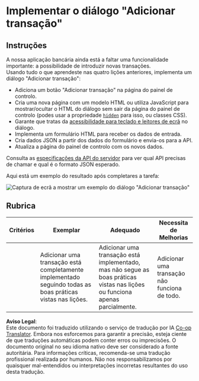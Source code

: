 <!--
CO_OP_TRANSLATOR_METADATA:
{
  "original_hash": "f23a868536c07da991b1d4e773161e25",
  "translation_date": "2025-08-24T13:47:21+00:00",
  "source_file": "7-bank-project/4-state-management/assignment.md",
  "language_code": "pt"
}
-->
# Implementar o diálogo "Adicionar transação"

## Instruções

A nossa aplicação bancária ainda está a faltar uma funcionalidade importante: a possibilidade de introduzir novas transações.  
Usando tudo o que aprendeste nas quatro lições anteriores, implementa um diálogo "Adicionar transação":

- Adiciona um botão "Adicionar transação" na página do painel de controlo.
- Cria uma nova página com um modelo HTML ou utiliza JavaScript para mostrar/ocultar o HTML do diálogo sem sair da página do painel de controlo (podes usar a propriedade [`hidden`](https://developer.mozilla.org/docs/Web/HTML/Global_attributes/hidden) para isso, ou classes CSS).
- Garante que tratas da [acessibilidade para teclado e leitores de ecrã](https://developer.paciellogroup.com/blog/2018/06/the-current-state-of-modal-dialog-accessibility/) no diálogo.
- Implementa um formulário HTML para receber os dados de entrada.
- Cria dados JSON a partir dos dados do formulário e envia-os para a API.
- Atualiza a página do painel de controlo com os novos dados.

Consulta as [especificações da API do servidor](../api/README.md) para ver qual API precisas de chamar e qual é o formato JSON esperado.

Aqui está um exemplo do resultado após completares a tarefa:

![Captura de ecrã a mostrar um exemplo do diálogo "Adicionar transação"](../../../../7-bank-project/4-state-management/images/dialog.png)

## Rubrica

| Critérios | Exemplar                                                                                         | Adequado                                                                                                               | Necessita de Melhorias                      |
| --------- | ------------------------------------------------------------------------------------------------ | ---------------------------------------------------------------------------------------------------------------------- | ------------------------------------------- |
|           | Adicionar uma transação está completamente implementado seguindo todas as boas práticas vistas nas lições. | Adicionar uma transação está implementado, mas não segue as boas práticas vistas nas lições ou funciona apenas parcialmente. | Adicionar uma transação não funciona de todo. |

**Aviso Legal**:  
Este documento foi traduzido utilizando o serviço de tradução por IA [Co-op Translator](https://github.com/Azure/co-op-translator). Embora nos esforcemos para garantir a precisão, esteja ciente de que traduções automáticas podem conter erros ou imprecisões. O documento original no seu idioma nativo deve ser considerado a fonte autoritária. Para informações críticas, recomenda-se uma tradução profissional realizada por humanos. Não nos responsabilizamos por quaisquer mal-entendidos ou interpretações incorretas resultantes do uso desta tradução.